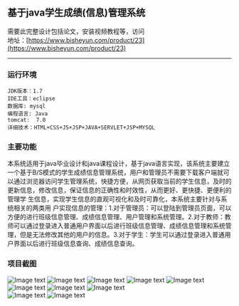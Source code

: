 ## 基于java学生成绩(信息)管理系统
需要此完整设计包括论文，安装视频教程等，访问   
地址：[https://www.bisheyun.com/product/23](https://www.bisheyun.com/product/23)

***
### 运行环境 
```
JDK版本：1.7 
IDE工具：eclipse
数据库: mysql
编程语言: Java
tomcat:  7.0
详细技术：HTML+CSS+JS+JSP+JAVA+SERVLET+JSP+MYSQL  
```
### 主要功能 
本系统适用于java毕业设计和java课程设计，基于java语言实现，该系统主要建立一个基于B/S模式的学生成绩信息管理系统，用户和管理员不需要下载客户端就可以通过浏览器访问学生管理系统，快捷方便，从网页获取当前的学生信息，及时的更新信息，修改信息，保证信息的正确性和时效性，从而更好、更快捷、更便利的管理学 生信息，实现学生信息的直观可视化和及时可靠化，本系统主要针对与系统相关的两类用 户实现信息的管理：1.对于管理员：可以登陆到管理员页面，可以方便的进行班级信息管理、成绩信息管理、用户管理和系统管理。2.对于教师：教师可以通过登录进入普通用户界面以后进行班级信息管理、成绩信息管理和系统管理，但是无法修改其他的用户的信息。3.对于学生：学生可以通过登录进入普通用户界面以后进行班级信息查询、成绩信息查询。  

### 项目截图  
  ![Image text](https://www.bisheyun.com/uploads/images/wangEditor/202105/16/prouduct_1621166911_Pulrh3r9mW.jpg)
  ![Image text](https://www.bisheyun.com/uploads/images/wangEditor/202105/16/prouduct_1621166911_KIOHEdaJxz.jpg)
  ![Image text](https://www.bisheyun.com/uploads/images/wangEditor/202105/16/prouduct_1621166919_LwyOeYJOEH.jpg)
  ![Image text](https://www.bisheyun.com/uploads/images/wangEditor/202105/16/prouduct_1621166919_f6W3ITwKPH.jpg)
  ![Image text](https://www.bisheyun.com/uploads/images/wangEditor/202105/16/prouduct_1621166919_bfk9r6Kl1B.jpg)
  ![Image text](https://www.bisheyun.com/uploads/images/wangEditor/202105/16/prouduct_1621166935_iG23LGbZ83.jpg)
  ![Image text](https://www.bisheyun.com/uploads/images/wangEditor/202105/16/prouduct_1621166935_FHxNyC82S4.jpg)
  ![Image text](https://www.bisheyun.com/uploads/images/wangEditor/202105/16/prouduct_1621166936_xXFq3KFlN4.jpg)  
  ![Image text](https://www.bisheyun.com/uploads/images/wangEditor/202105/16/prouduct_1621166936_lMvKmig87F.jpg)
  ![Image text](https://www.bisheyun.com/uploads/images/wangEditor/202105/16/prouduct_1621166935_jxV89YMPU3.jpg)
 

